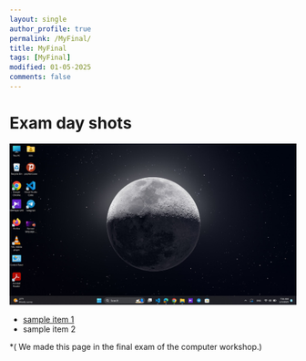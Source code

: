 ```yaml
---
layout: single
author_profile: true
permalink: /MyFinal/
title: MyFinal
tags: [MyFinal]
modified: 01-05-2025
comments: false
---
```

# Exam day shots

![](assets/images/Screen.jpg)

- [sample item 1](https://fccourse.liara.run/)
- sample item 2

*( We made this page in the final exam of the computer workshop.)
